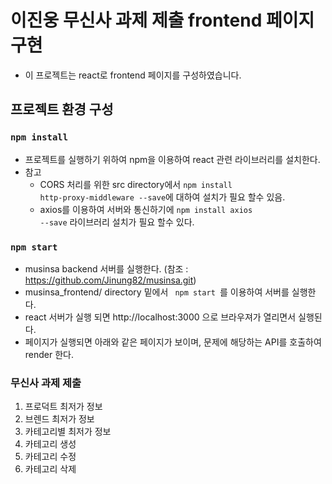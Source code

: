 # 이진웅 무신사 과제 제출  frontend 페이지 구현

 - 이 프로젝트는 react로 frontend 페이지를 구성하였습니다.

## 프로젝트 환경 구성

### `npm install`
 - 프로젝트를 실행하기 위하여 npm을 이용하여 react 관련 라이브러리를 설치한다. 
 - 참고 
   - CORS 처리를 위한 src directory에서 <code>npm install http-proxy-middleware --save</code>에 대하여 설치가 필요 할수 있음. 
   - axios를 이용하여 서버와 통신하기에 <code>npm install axios --save</code> 라이브러리 설치가 필요 할수 있다.

### `npm start`
 - musinsa backend 서버를 실행한다. (참조 : https://github.com/Jinung82/musinsa.git)
 - musinsa_frontend/ directory 밑에서 <code> npm start </code>를 이용하여 서버를 실행한다. 
 - react 서버가 실행 되면 http://localhost:3000 으로 브라우져가 열리면서 실행된다. 
 - 페이지가 실행되면 아래와 같은 페이지가 보이며, 문제에 해당하는 API를 호출하여 render 한다.

### 무신사 과제 제출
1. 프로덕트 최저가 정보
2. 브렌드 최저가 정보
3. 카테고리별 최저가 정보
4. 카테고리 생성
5. 카테고리 수정
6. 카테고리 삭제
